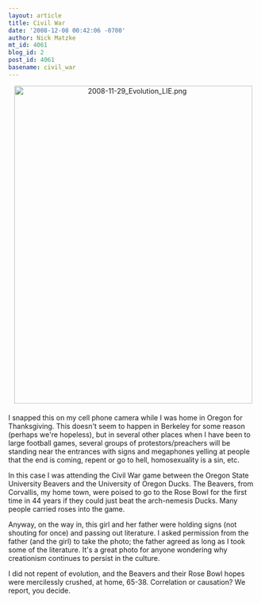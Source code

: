 ```yaml
---
layout: article
title: Civil War
date: '2008-12-08 00:42:06 -0700'
author: Nick Matzke
mt_id: 4061
blog_id: 2
post_id: 4061
basename: civil_war
---
```

<img src="/PT/uploads/2008/2008-11-29_Evolution_LIE.png" alt="2008-11-29_Evolution_LIE.png" width="480" height="640" style="text-align: center; display: block; margin: 0 auto 20px;" class="mt-image-center" />

I snapped this on my cell phone camera while I was home in Oregon for Thanksgiving.  This doesn't seem to happen in Berkeley for some reason (perhaps we're hopeless), but in several other places when I have been to large football games, several groups of protestors/preachers will be standing near the entrances with signs and megaphones yelling at people that the end is coming, repent or go to hell, homosexuality is a sin, etc. 

In this case I was attending the Civil War game between the Oregon State University Beavers and the University of Oregon Ducks.  The Beavers, from Corvallis, my home town, were poised to go to the Rose Bowl for the first time in 44 years if they could just beat the arch-nemesis Ducks.  Many people carried roses into the game.

Anyway, on the way in, this girl and her father were holding signs (not shouting for once) and passing out literature.  I asked permission from the father (and the girl) to take the photo; the father agreed as long as I took some of the literature.  It's a great photo for anyone wondering why creationism continues to persist in the culture.

I did not repent of evolution, and the Beavers and their Rose Bowl hopes were mercilessly crushed, at home, 65-38.  Correlation or causation?  We report, you decide.
